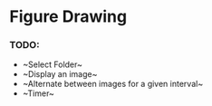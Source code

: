 # Figure Drawing

### TODO:
* ~Select Folder~
* ~Display an image~
* ~Alternate between images for a given interval~
* ~Timer~

